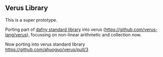 ## Verus Library

This is a super prototype.

Porting part of [dafny standard library](https://github.com/dafny-lang/libraries) into verus (https://github.com/verus-lang/verus), focussing on non-linear arithmetic and collection now.

Now porting into verus standard library https://github.com/ahuoguo/verus/pull/3
